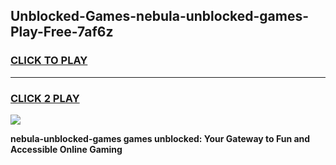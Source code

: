 
## Unblocked-Games-nebula-unblocked-games-Play-Free-7af6z
<h3>
<a href="https://premium76.site?title=nebula-unblocked-games&ref=22A">CLICK TO PLAY</a></h3>
<hr>

<h3>
<a href="https://premium76.site?title=nebula-unblocked-games&ref=22A">CLICK 2 PLAY</a>
  
</h3>

<a href="https://premium76.site?title=nebula-unblocked-games&ref=22A"><img src="https://clearcache.store/games.png"></a>


**nebula-unblocked-games games unblocked: Your Gateway to Fun and Accessible Online Gaming**
